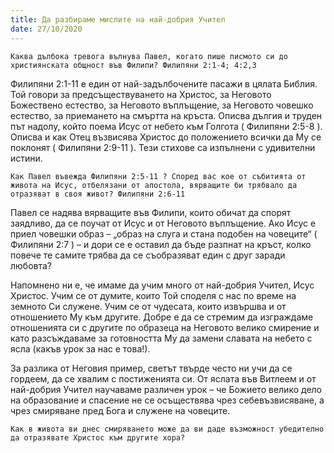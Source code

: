 ```yaml
---
title: Да разбираме мислите на най-добрия Учител
date: 27/10/2020
---
```


`Каква дълбока тревога вълнува Павел, когато пише писмото си до християнската общност във Филипи? Филипяни 2:1-4; 4:2,3`

Филипяни 2:1-11 е един от най-задълбочените пасажи в цялата Библия. Той говори за предсъществуването на Христос, за Неговото Божествено естество, за Неговото въплъщение, за Неговото човешко естество, за приемането на смъртта на кръста. Описва дългия и труден път надолу, който поема Исус от небето към Голгота ( Филипяни 2:5-8 ). Описва и как Отец възвисява Христос до положението всички да Му се поклонят ( Филипяни 2:9-11 ). Тези стихове са изпълнени с удивителни истини.

`Как Павел въвежда Филипяни 2:5-11 ? Според вас кое от събитията от живота на Исус, отбелязани от апостола, вярващите би трябвало да отразяват в своя живот? Филипяни 2:6-11`

Павел се надява вярващите във Филипи, които обичат да спорят заядливо, да се поучат от Исус и от Неговото въплъщение. Ако Исус е приел човешки образ – „образ на слуга и стана подобен на човеците“ ( Филипяни 2:7 ) – и дори се е оставил да бъде разпнат на кръст, колко повече те самите трябва да се съобразяват един с друг заради любовта?

Напомнено ни е, че имаме да учим много от най-добрия Учител, Исус Христос. Учим се от думите, които Той споделя с нас по време на земното Си служене. Учим се от чудесата, които извършва и от отношението Му към другите. Добре е да се стремим да изграждаме отношенията си с другите по образеца на Неговото велико смирение и като разсъждаваме за готовността Му да замени славата на небето с ясла (какъв урок за нас е това!).

За разлика от Неговия пример, светът твърде често ни учи да се гордеем, да се хвалим с постиженията си. От яслата във Витлеем и от най-добрия Учител научаваме различен урок – че Божието велико дело на образование и спасение не се осъществява чрез себевъзвисяване, а чрез смиряване пред Бога и служене на човеците.

`Как в живота ви днес смиряването може да ви даде възможност убедително да отразявате Христос към другите хора?`